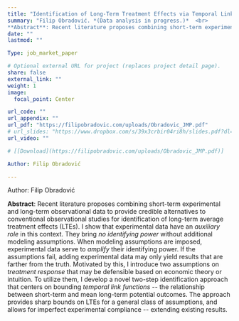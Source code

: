 ```yaml
---
title: "Identification of Long-Term Treatment Effects via Temporal Links, Observational, and Experimental Data"
summary: "Filip Obradović. *(Data analysis in progress.)*  <br>
**Abstract**: Recent literature proposes combining short-term experimental and long-term observational data to provide credible alternatives to conventional observational studies for identification of long-term average treatment effects (LTEs). I show that experimental data have an *auxiliary role* in this context. They bring *no identifying power* without additional modeling assumptions. When modeling assumptions are imposed, experimental data serve to *amplify* their identifying power. If the assumptions fail, adding experimental data may only yield results that are farther from the truth. Motivated by this, I introduce two assumptions on *treatment response* that may be defensible based on economic theory or intuition. To utilize them, I develop a novel two-step identification approach that centers on bounding *temporal link functions* -- the relationship between short-term and mean long-term potential outcomes. The approach provides sharp bounds on LTEs for a general class of assumptions, and allows for imperfect experimental compliance -- extending existing results."
date: ""
lastmod: ""

Type: job_market_paper

# Optional external URL for project (replaces project detail page).
share: false
external_link: ""
weight: 1
image:
  focal_point: Center

url_code: ""
url_appendix: ""
url_pdf: "https://filipobradovic.com/uploads/Obradovic_JMP.pdf"
# url_slides: "https://www.dropbox.com/s/39x3crbir04ri8h/slides.pdf?dl=0"
url_video: ""

# [[Download](https://filipobradovic.com/uploads/Obradovic_JMP.pdf)]

Author: Filip Obradović

---
```


Author: Filip Obradović

**Abstract**: Recent literature proposes combining short-term experimental and long-term observational data to provide credible alternatives to conventional observational studies for identification of long-term average treatment effects (LTEs). I show that experimental data have an *auxiliary role* in this context. They bring *no identifying power* without additional modeling assumptions. When modeling assumptions are imposed, experimental data serve to *amplify* their identifying power. If the assumptions fail, adding experimental data may only yield results that are farther from the truth. Motivated by this, I introduce two assumptions on *treatment response* that may be defensible based on economic theory or intuition. To utilize them, I develop a novel two-step identification approach that centers on bounding *temporal link functions* -- the relationship between short-term and mean long-term potential outcomes. The approach provides sharp bounds on LTEs for a general class of assumptions, and allows for imperfect experimental compliance -- extending existing results.
